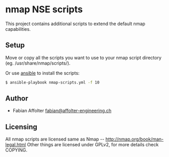 # nmap NSE scripts
This project contains additional scripts to extend the default nmap
capabilities.

## Setup

Move or copy all the scripts you want to use to your nmap script directory
(eg. /usr/share/nmap/scripts/).

Or use [ansible](https://github.com/ansible/ansible) to install the scripts:

```bash
$ ansible-playbook nmap-scripts.yml -f 10
```

## Author
 * Fabian Affolter <fabian@affolter-engineering.ch>

## Licensing
All nmap scripts are licensed same as Nmap -- http://nmap.org/book/man-legal.html
Other things are licensed under GPLv2, for more details check COPYING.
